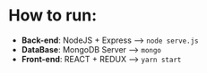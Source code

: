 # How to run: #
- **Back-end**: NodeJS + Express --> `node serve.js`
- **DataBase**: MongoDB Server --> `mongo`
- **Front-end**: REACT + REDUX --> `yarn start`
